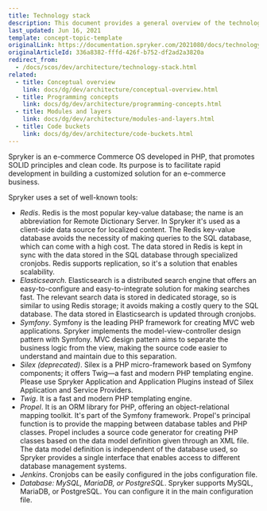 ```yaml
---
title: Technology stack
description: This document provides a general overview of the technologies used while developing Spryker Commerce OS.
last_updated: Jun 16, 2021
template: concept-topic-template
originalLink: https://documentation.spryker.com/2021080/docs/technology-stack
originalArticleId: 336a8382-fffd-426f-b752-df2ad2a3820a
redirect_from:
  - /docs/scos/dev/architecture/technology-stack.html
related:
  - title: Conceptual overview
    link: docs/dg/dev/architecture/conceptual-overview.html
  - title: Programming concepts
    link: docs/dg/dev/architecture/programming-concepts.html
  - title: Modules and layers
    link: docs/dg/dev/architecture/modules-and-layers.html
  - title: Code buckets
    link: docs/dg/dev/architecture/code-buckets.html
---
```


Spryker is an e-commerce Commerce OS developed in PHP, that promotes SOLID principles and clean code. Its purpose is to facilitate rapid development in building a customized solution for an e-commerce business.

Spryker uses a set of well-known tools:

* *Redis*. Redis is the most popular key-value database; the name is an abbreviation for Remote Dictionary Server. In Spryker it's used as a client-side data source for localized content. The Redis key-value database avoids the necessity of making queries to the SQL database, which can come with a high cost. The data stored in Redis is kept in sync with the data stored in the SQL database through specialized cronjobs. Redis supports replication, so it's a solution that enables scalability.
* *Elasticsearch*. Elasticsearch is a distributed search engine that offers an easy-to-configure and easy-to-integrate solution for making searches fast. The relevant search data is stored in dedicated storage, so is similar to using Redis storage; it avoids making a costly query to the SQL database. The data stored in Elasticsearch is updated through cronjobs.
* *Symfony*. Symfony is the leading PHP framework for creating MVC web applications. Spryker implements the model-view-controller design pattern with Symfony. MVC design pattern aims to separate the business logic from the view, making the source code easier to understand and maintain due to this separation.
* *Silex (deprecated)*. Silex is a PHP micro-framework based on Symfony components; it offers Twig—a fast and modern PHP templating engine.
  Please use Spryker Application and Application Plugins instead of Silex Application and Service Providers.
*  *Twig*. It is a fast and modern PHP templating engine.
* *Propel*. It is an ORM library for PHP, offering an object-relational mapping toolkit. It's part of the Symfony framework. Propel's principal function is to provide the mapping between database tables and PHP classes. Propel includes a source code generator for creating PHP classes based on the data model definition given through an XML file. The data model definition is independent of the database used, so Spryker provides a single interface that enables access to different database management systems.
* *Jenkins*. Cronjobs can be easily configured in the jobs configuration file.
* *Database: MySQL, MariaDB, or PostgreSQL*. Spryker supports MySQL, MariaDB, or PostgreSQL. You can configure it in the main configuration file.
